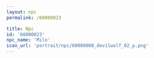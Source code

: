 ```yaml
---
layout: npc
permalink: /60000023

title: Npc
id: '60000023'
npc_name: 'Milo'
icon_url: 'portrait/npc/60000008_devilwolf_02_p.png'
---
```

